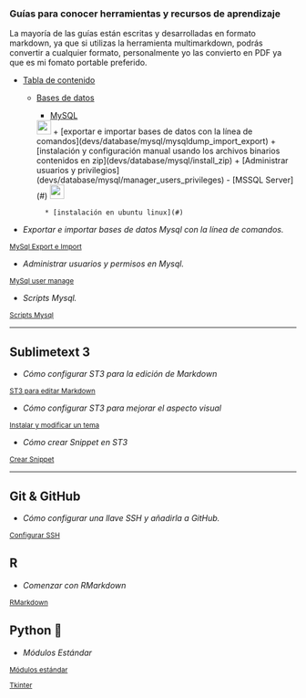 [comment]: <> (Author: Marco Contreras Herrera)
[comment]: <> (Email: enidev911@gmail.com)



### Guías para conocer herramientas y recursos de aprendizaje

La mayoría de las guías están escritas y desarrolladas en formato markdown, ya que si utilizas la herramienta multimarkdown, podrás convertir a cualquier formato, personalmente yo las convierto en PDF ya que es mi fomato portable preferido.


- [Tabla de contenido](#)

    * [Bases de datos](#)
        - [MySQL](#) 
        <img src='assets/ico/MySQL_logo.ico' width='25'/>
            + [exportar e importar bases de datos con la línea de comandos](devs/database/mysql/mysqldump_import_export)
            + [instalación y configuración manual usando los archivos binarios contenidos en zip](devs/database/mysql/install_zip)
            + [Administrar usuarios y privilegios](devs/database/mysql/manager_users_privileges)
        - [MSSQL Server](#)
        <img src='assets/ico/microsoft_sql_server.ico' width='25'/>

            * [instalación en ubuntu linux](#)
    
  

- *Exportar e importar bases de datos Mysql con la línea de comandos.*

<p style="font-size:12px;">
  <a href="./Mysql/Export_import_MySql">MySql Export e Import</a>
</p>

- *Administrar usuarios y permisos en Mysql.* 

<p style="font-size:12px;">
  <a href="./Mysql/Manage_users_Mysql">MySql user manage</a>
</p>

- *Scripts Mysql.*
<p style="font-size:12px;">
  <a href="./Scripts_MySql">Scripts Mysql</a>
</p>

--- 


## Sublimetext 3

- *Cómo configurar ST3 para la edición de Markdown*

<p style="font-size:12px;">
  <a href="./Sublimetext/ST3_edit_markdown">ST3 para editar Markdown</a>
</p>


- *Cómo configurar ST3 para mejorar el aspecto visual*

<p style="font-size:12px;">
  <a href="./Sublimetext/SublimeText_Theme">Instalar y modificar un tema</a>
</p>

- *Cómo crear Snippet en ST3*

<p style="font-size:12px;">
  <a href="./Sublimetext/Snippet_SublimeText">Crear Snippet</a>
</p>

---  

## Git & GitHub

- *Cómo configurar una llave SSH y añadirla a GitHub.*

<p style="font-size:12px;">
  <a href="./Configurar_SSH">Configurar SSH</a>
</p>

## R

- *Comenzar con RMarkdown*

<p style="font-size:12px;">
  <a href="./RMarkdown">RMarkdown</a>
</p>  



## Python  
- *Módulos Estándar*

<p style="font-size:12px;">
  <a href="./Python/os">Módulos estándar</a>
</p>  


<p style="font-size:12px;">
  <a href="./Python/Tkinter">Tkinter</a>
</p>



